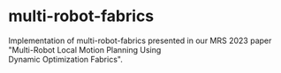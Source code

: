 # multi-robot-fabrics

Implementation of multi-robot-fabrics presented in our MRS 2023 paper "Multi-Robot Local Motion Planning Using  
Dynamic Optimization Fabrics".